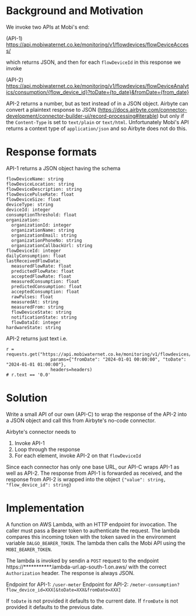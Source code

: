 Background and Motivation
=========================

We invoke two APIs at Mobi's end:

(API-1)
https://api.mobiwaternet.co.ke/monitoring/v1/flowdevices/flowDeviceAccess/

which returns JSON, and then for each `flowDeviceId` in this response we invoke

(API-2)
https://api.mobiwaternet.co.ke/monitoring/v1/flowdevices/flowDeviceAnalytics/consumption/{flow_device_id}?toDate={to_date}&fromDate={from_date}

API-2 returns a number, but as text instead of in a JSON object. Airbyte can convert a plaintext response to JSON (https://docs.airbyte.com/connector-development/connector-builder-ui/record-processing#iterable) but only if the `Content-Type` is set to `text/plain` or `text/html`. Unfortunately Mobi's API returns a context type of `application/json` and so Airbyte does not do this.

Response formats
===============

API-1 returns a JSON object having the schema

```
flowDeviceName: string
flowDeviceLocation: string
flowDeviceDescription: string
flowDevicePulseRate: float
flowDeviceSize: float
deviceType: string
deviceId: integer
consumptionThreshold: float
organization:
  organizationId: integer
  organizationName: string
  organizationEmail: string
  organizationPhoneNo: string
  organizationCallbackUrl: string
flowDeviceId: integer
dailyConsumption: float
lastReceivedFlowData:
  measuredFlowRate: float
  predictedFlowRate: float
  acceptedFlowRate: float
  measuredConsumption: float
  predictedConsumption: float
  acceptedConsumption: float
  rawPulses: float
  measuredAt: string
  measuredFrom: string
  flowDeviceState: string
  notificationState: string
  flowDataId: integer
hardwareState: string
```

API-2 returns just text i.e.

```
r = requests.get("https://api.mobiwaternet.co.ke/monitoring/v1/flowdevices/flowDeviceAnalytics/consumption/268", 
                 params={"fromDate": "2024-01-01 00:00:00", "toDate": "2024-01-01 01:00:00"},
                 headers=headers)
# r.text == '0.0'
```

Solution
========
Write a small API of our own (API-C) to wrap the response of the API-2 into a JSON object and call this from Airbyte's no-code connector. 

Airbyte's connector needs to 
1. Invoke API-1
2. Loop through the response
3. For each element, invoke API-2 on that `flowDeviceId`

Since each connector has only one base URL, our API-C wraps API-1 as well as API-2. The response from API-1 is forwarded as received, and the response from API-2 is wrapped into the object
`{"value": string, "flow_device_id": string}`

Implementation
====================
A function on AWS Lambda, with an HTTP endpoint for invocation. The caller must pass a Bearer token to authenticate the request. The lambda compares this incoming token with the token saved in the environment variable `DALGO_BEARER_TOKEN`. The lambda then calls the Mobi API using the  `MOBI_BEARER_TOKEN`.

The lambda is invoked by sendin a `POST` request to the endpoint https://***********.lambda-url.ap-south-1.on.aws/ with the correct `Authorization` header. The response is always JSON.

Endpoint for API-1: `/user-meter`
Endpoint for API-2: `/meter-consumption?flow_device_id=XXX[&toDate=XXX&fromDate=XXX]`

If `toDate` is not provided it defaults to the current date. If `fromDate` is not provided it defaults to the previous date. 

